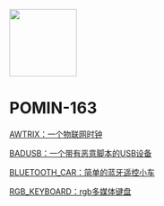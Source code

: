 
<img src="https://avatars.githubusercontent.com/u/67187713?v=4" width="120" height="120"></img>

# POMIN-163
[AWTRIX：一个物联网时钟](./AWTRIX)

[BADUSB：一个带有恶意脚本的USB设备](./BADUSB)

[BLUETOOTH_CAR：简单的蓝牙遥控小车](./BLUETOOTH_CAR)

[RGB_KEYBOARD：rgb多媒体键盘](RGB_KEYBOARD)

